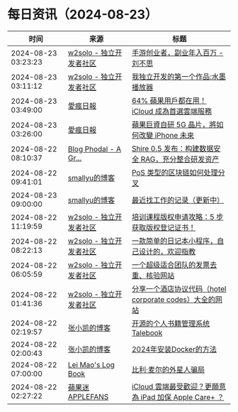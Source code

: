 ﻿# 每日资讯（2024-08-23）

|时间|来源|标题|
|---|---|---|
|2024-08-23 03:23:23|[w2solo - 独立开发者社区](https://w2solo.com/topics/feed)|[手游创业者，副业年入百万 - 刘不思](https://w2solo.com/topics/4951)|
|2024-08-23 03:11:12|[w2solo - 独立开发者社区](https://w2solo.com/topics/feed)|[我独立开发的第一个作品:水墨播放器](https://w2solo.com/topics/4950)|
|2024-08-23 03:49:00|[愛瘋日報](http://www.iphonetaiwan.org/feeds/posts/default)|[64% 蘋果用戶都在用！iCloud 成為首選雲端服務](https://www.iphonetaiwan.org/2024/08/icloud-storage-popularity.html)|
|2024-08-23 03:26:00|[愛瘋日報](http://www.iphonetaiwan.org/feeds/posts/default)|[蘋果巨資自研 5G 晶片，將如何改變 iPhone 未來](https://www.iphonetaiwan.org/2024/08/apple-5g-modem-innovation.html)|
|2024-08-22 08:10:37|[Blog Phodal - A Gr...](https://www.phodal.com/blog/feeds/rss/)|[Shire 0.5 发布：构建数据安全 RAG，充分整合研发资产](http://www.phodal.com/blog/shire-0.5-secure-rag-and-shireql/)|
|2024-08-22 09:41:01|[smallyu的博客](https://smallyu.net/atom.xml)|[PoS 类型的区块链如何处理分叉](https://smallyu.net/2024/08/22/PoS%E7%B1%BB%E5%9E%8B%E7%9A%84%E5%8C%BA%E5%9D%97%E9%93%BE%E5%A6%82%E4%BD%95%E5%A4%84%E7%90%86%E5%88%86%E5%8F%89/)|
|2024-08-23 09:00:00|[smallyu的博客](https://smallyu.net/atom.xml)|[最近找工作的记录（更新中）](https://smallyu.net/2024/08/23/%E6%9C%80%E8%BF%91%E6%89%BE%E5%B7%A5%E4%BD%9C%E7%9A%84%E8%AE%B0%E5%BD%95/)|
|2024-08-22 11:19:59|[w2solo - 独立开发者社区](https://w2solo.com/topics/feed)|[培训课程版权申请攻略：5 步获取版权登记证书！](https://w2solo.com/topics/4948)|
|2024-08-22 08:22:13|[w2solo - 独立开发者社区](https://w2solo.com/topics/feed)|[一款简单的日记本小程序，自己设计的，欢迎指教](https://w2solo.com/topics/4947)|
|2024-08-22 06:05:59|[w2solo - 独立开发者社区](https://w2solo.com/topics/feed)|[一个超级适合团队的发票去重、核验网站](https://w2solo.com/topics/4946)|
|2024-08-22 01:41:36|[w2solo - 独立开发者社区](https://w2solo.com/topics/feed)|[分享一个酒店协议代码（hotel corporate codes）大全的网站](https://w2solo.com/topics/4945)|
|2024-08-22 02:19:57|[张小凯的博客](https://jasonkayzk.github.io/atom.xml)|[开源的个人书籍管理系统Talebook](https://jasonkayzk.github.io/2024/08/22/%E5%BC%80%E6%BA%90%E7%9A%84%E4%B8%AA%E4%BA%BA%E4%B9%A6%E7%B1%8D%E7%AE%A1%E7%90%86%E7%B3%BB%E7%BB%9FTalebook/)|
|2024-08-22 02:00:43|[张小凯的博客](https://jasonkayzk.github.io/atom.xml)|[2024年安装Docker的方法](https://jasonkayzk.github.io/2024/08/22/2024%E5%B9%B4%E5%AE%89%E8%A3%85Docker%E7%9A%84%E6%96%B9%E6%B3%95/)|
|2024-08-22 07:00:00|[Lei Mao's Log Book](https://leimao.github.io/atom.xml)|[比利·麦尔的外星人骗局](https://leimao.github.io/essay/Billy-Meier-%E9%AA%97%E5%B1%80/)|
|2024-08-22 02:27:22|[蘋果迷 APPLEFANS](https://applefans.today/feed/)|[iCloud 雲端最受歡迎？更願意為 iPad 加保 Apple Care+ ？](https://applefans.today/2024-08-icloud-storage-remains-apples-most/)|
